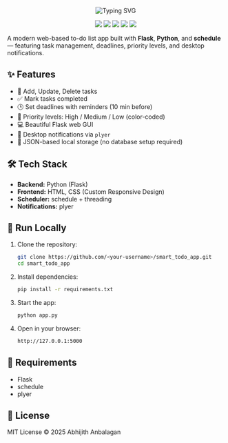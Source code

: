 <p align="center">
  <img src="https://readme-typing-svg.herokuapp.com?font=Poppins&weight=600&size=28&duration=4000&pause=1000&color=8B5CF6&center=true&vCenter=true&width=550&lines=🧠+Smart+To-Do+App;Flask+%2B+Python+%2B+Notifications;Task+Management+Made+Simple!" alt="Typing SVG" />
</p>
<p align="center">
  <img src="https://img.shields.io/badge/Python-3.12+-3776AB?logo=python&logoColor=white&style=for-the-badge" />
  <img src="https://img.shields.io/badge/Flask-Framework-000000?logo=flask&logoColor=white&style=for-the-badge" />
  <img src="https://img.shields.io/badge/Scheduler-Schedule-9333EA?style=for-the-badge" />
  <img src="https://img.shields.io/badge/Notifications-Plyer-38BDF8?style=for-the-badge" />
  <img src="https://img.shields.io/badge/UI-Custom_CSS-EC4899?style=for-the-badge" />
</p>



A modern web-based to-do list app built with **Flask**, **Python**, and **schedule** — featuring task management, deadlines, priority levels, and desktop notifications.

## ✨ Features
- 📝 Add, Update, Delete tasks
- ✅ Mark tasks completed
- 🕒 Set deadlines with reminders (10 min before)
- 🎯 Priority levels: High / Medium / Low (color-coded)
- 💻 Beautiful Flask web GUI
- 🔔 Desktop notifications via `plyer`
- 💾 JSON-based local storage (no database setup required)

## 🛠️ Tech Stack
- **Backend:** Python (Flask)
- **Frontend:** HTML, CSS (Custom Responsive Design)
- **Scheduler:** schedule + threading
- **Notifications:** plyer

## 🚀 Run Locally

1. Clone the repository:
   ```bash
   git clone https://github.com/<your-username>/smart_todo_app.git
   cd smart_todo_app
   ```
2. Install dependencies:
    ```bash
    pip install -r requirements.txt
    ```
3. Start the app:
    ```bash
    python app.py
    ```
4. Open in your browser:
    ```bash
   http://127.0.0.1:5000
    ```

## 🧩 Requirements
- Flask
- schedule
- plyer

## 📜 License

MIT License © 2025 Abhijith Anbalagan

